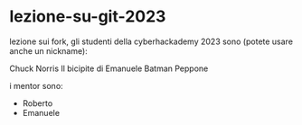 # lezione-su-git-2023

lezione sui fork, gli studenti della cyberhackademy 2023 sono (potete usare anche un nickname):

Chuck Norris
Il bicipite di Emanuele
Batman
Peppone

i mentor sono:
- Roberto
- Emanuele
